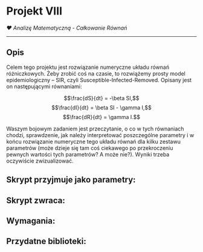 # Projekt VIII
*❤ Analizę Matematyczną  - Całkowanie Równań*

---

## Opis

Celem tego projektu jest rozwiązanie numeryczne układu równań różniczkowych. Żeby zrobić coś na czasie, to rozwiążemy prosty model epidemiologiczny – SIR, czyli Susceptible-Infected-Removed. Opisany jest on następującymi równaniami:

$$\frac{dS}{dt} = -\beta SI,$$
$$\frac{dI}{dt} = \beta SI - \gamma I,$$
$$\frac{dR}{dt} = \gamma I.$$

Waszym bojowym zadaniem jest przeczytanie, o co w tych równaniach chodzi, sprawdzenie, jak należy interpretować poszczególne parametry i w końcu rozwiązanie numeryczne tego układu równań dla kilku zestawu parametrów (może dzieje się tam coś ciekawego po przekroczeniu pewnych wartości tych parametrów? A może nie?). Wyniki trzeba oczywiście zwizualizować.

## Skrypt przyjmuje jako parametry:

## Skrypt zwraca:

## Wymagania:

## Przydatne biblioteki:


